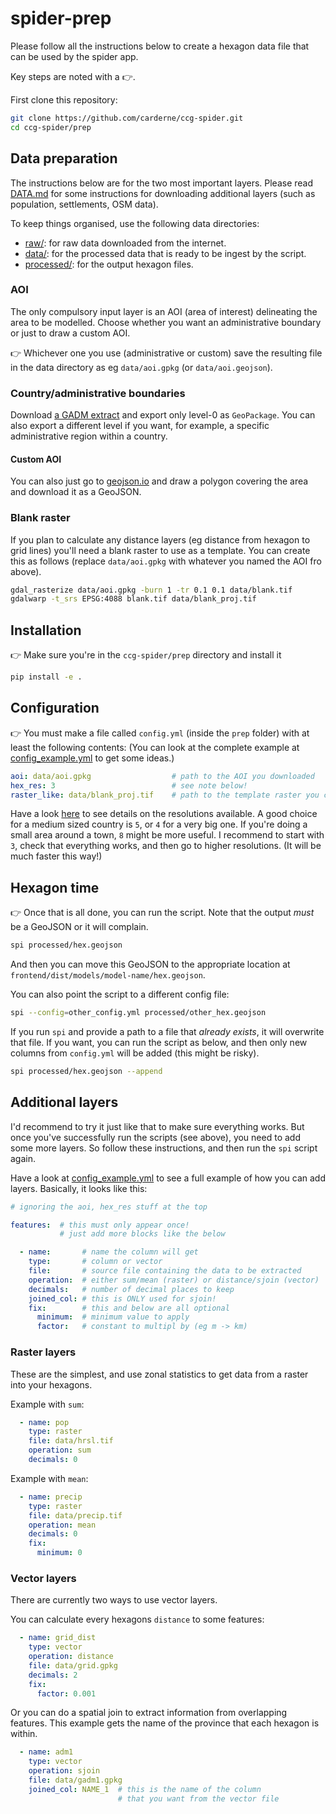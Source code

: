 # spider-prep
Please follow all the instructions below to create a hexagon data file that can be used by the spider app.

Key steps are noted with a 👉.

First clone this repository:
```bash
git clone https://github.com/carderne/ccg-spider.git
cd ccg-spider/prep
```

## Data preparation
The instructions below are for the two most important layers.
Please read [DATA.md](DATA.md) for some instructions for downloading additional layers
(such as population, settlements, OSM data).

To keep things organised, use the following data directories:
- [raw/](raw/): for raw data downloaded from the internet.
- [data/](data/): for the processed data that is ready to be ingest by the script.
- [processed/](processed/): for the output hexagon files.

### AOI
The only compulsory input layer is an AOI (area of interest) delineating the area to be modelled. Choose whether you want an administrative boundary or just to draw a custom AOI.

👉 Whichever one you use (administrative or custom) save the resulting file in the data directory as eg `data/aoi.gpkg` (or `data/aoi.geojson`).

### Country/administrative boundaries
Download [a GADM extract](https://gadm.org/download_country_v3.html) and export only level-0 as `GeoPackage`.
You can also export a different level if you want, for example, a specific administrative region within a country.

#### Custom AOI
You can also just go to [geojson.io](http://geojson.io/) and draw a polygon covering the area and download it as a GeoJSON.

### Blank raster
If you plan to calculate any distance layers (eg distance from hexagon to grid lines) you'll need a blank raster to use as a template.
You can create this as follows (replace `data/aoi.gpkg` with whatever you named the AOI fro above).
```bash
gdal_rasterize data/aoi.gpkg -burn 1 -tr 0.1 0.1 data/blank.tif
gdalwarp -t_srs EPSG:4088 blank.tif data/blank_proj.tif
```

## Installation
👉 Make sure you're in the `ccg-spider/prep` directory and install it
```bash
pip install -e .
```

## Configuration
👉 You must make a file called `config.yml` (inside the `prep` folder)
with at least the following contents:
(You can look at the complete example at [config_example.yml](config_example.yml) to get some ideas.)
```yaml
aoi: data/aoi.gpkg                  # path to the AOI you downloaded
hex_res: 3                          # see note below!
raster_like: data/blank_proj.tif    # path to the template raster you created
```

Have a look [here](https://h3geo.org/docs/core-library/restable)
to see details on the resolutions available.
A good choice for a medium sized country is `5`, or `4` for a very big one.
If you're doing a small area around a town, `8` might be more useful.
I recommend to start with `3`, check that everything works, and then go to higher resolutions.
(It will be much faster this way!)

## Hexagon time
👉 Once that is all done, you can run the script. Note that the output _must_ be a GeoJSON or it will complain.
```bash
spi processed/hex.geojson
```

And then you can move this GeoJSON to the appropriate location at `frontend/dist/models/model-name/hex.geojson`.

You can also point the script to a different config file:
```bash
spi --config=other_config.yml processed/other_hex.geojson
```

If you run `spi` and provide a path to a file that _already exists_, it will overwrite that file. If you want, you can run the script as below, and then only new columns from `config.yml` will be added (this might be risky).
```bash
spi processed/hex.geojson --append
```

## Additional layers
I'd recommend to try it just like that to make sure everything works.
But once you've successfully run the scripts (see above), you need to add some more layers.
So follow these instructions, and then run the `spi` script again.

Have a look at [config_example.yml](config_example.yml) to see a full example of how you can add layers. Basically, it looks like this:
```yaml
# ignoring the aoi, hex_res stuff at the top

features:  # this must only appear once!
           # just add more blocks like the below

  - name:       # name the column will get
    type:       # column or vector
    file:       # source file containing the data to be extracted
    operation:  # either sum/mean (raster) or distance/sjoin (vector)
    decimals:   # number of decimal places to keep
    joined_col: # this is ONLY used for sjoin!
    fix:        # this and below are all optional
      minimum:  # minimum value to apply
      factor:   # constant to multipl by (eg m -> km)

```

### Raster layers
These are the simplest, and use zonal statistics to get data from a raster
into your hexagons.

Example with `sum`:
```yaml
  - name: pop
    type: raster
    file: data/hrsl.tif
    operation: sum
    decimals: 0
```

Example with `mean`:
```yaml
  - name: precip
    type: raster
    file: data/precip.tif
    operation: mean
    decimals: 0
    fix:
      minimum: 0
```

### Vector layers
There are currently two ways to use vector layers.

You can calculate every hexagons `distance` to some features:
```yaml
  - name: grid_dist
    type: vector
    operation: distance
    file: data/grid.gpkg
    decimals: 2
    fix:
      factor: 0.001
```

Or you can do a spatial join to extract information from overlapping features.
This example gets the name of the province that each hexagon is within.
```yaml
  - name: adm1
    type: vector
    operation: sjoin
    file: data/gadm1.gpkg
    joined_col: NAME_1  # this is the name of the column
                        # that you want from the vector file
```
